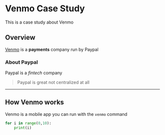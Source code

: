 # Venmo Case Study
This is a case study about Venmo 

## Overview
[Venmo](https://venmo.com) is a **payments** company run by Paypal

### About Paypal
Paypal is a *fintech* company

> Paypal is great not centralized at all

---

## How Venmo works
Venmo is a mobile app you can run with the `venmo` command

```python
for i in range(0,10):
    print(i)
```